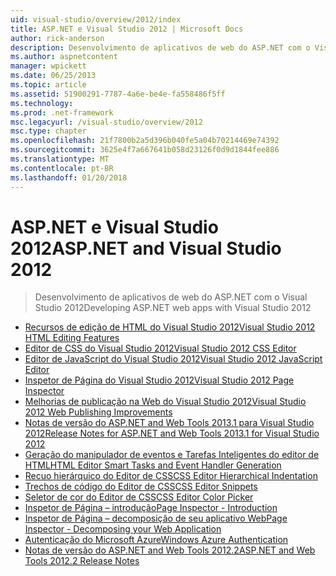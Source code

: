 ```yaml
---
uid: visual-studio/overview/2012/index
title: ASP.NET e Visual Studio 2012 | Microsoft Docs
author: rick-anderson
description: Desenvolvimento de aplicativos de web do ASP.NET com o Visual Studio 2012
ms.author: aspnetcontent
manager: wpickett
ms.date: 06/25/2013
ms.topic: article
ms.assetid: 51900291-7787-4a6e-be4e-fa558486f5ff
ms.technology: 
ms.prod: .net-framework
msc.legacyurl: /visual-studio/overview/2012
msc.type: chapter
ms.openlocfilehash: 21f7800b2a5d396b040fe5a04b70214469e74392
ms.sourcegitcommit: 3625e4f7a667641b058d23126f0d9d1844fee886
ms.translationtype: MT
ms.contentlocale: pt-BR
ms.lasthandoff: 01/20/2018
---
```

<a name="aspnet-and-visual-studio-2012"></a><span data-ttu-id="5e1d1-103">ASP.NET e Visual Studio 2012</span><span class="sxs-lookup"><span data-stu-id="5e1d1-103">ASP.NET and Visual Studio 2012</span></span>
====================
> <span data-ttu-id="5e1d1-104">Desenvolvimento de aplicativos de web do ASP.NET com o Visual Studio 2012</span><span class="sxs-lookup"><span data-stu-id="5e1d1-104">Developing ASP.NET web apps with Visual Studio 2012</span></span>


- [<span data-ttu-id="5e1d1-105">Recursos de edição de HTML do Visual Studio 2012</span><span class="sxs-lookup"><span data-stu-id="5e1d1-105">Visual Studio 2012 HTML Editing Features</span></span>](visual-studio-2012-html-editing-features.md)
- [<span data-ttu-id="5e1d1-106">Editor de CSS do Visual Studio 2012</span><span class="sxs-lookup"><span data-stu-id="5e1d1-106">Visual Studio 2012 CSS Editor</span></span>](visual-studio-2012-css-editor.md)
- [<span data-ttu-id="5e1d1-107">Editor de JavaScript do Visual Studio 2012</span><span class="sxs-lookup"><span data-stu-id="5e1d1-107">Visual Studio 2012 JavaScript Editor</span></span>](visual-studio-2012-javascript-editor.md)
- [<span data-ttu-id="5e1d1-108">Inspetor de Página do Visual Studio 2012</span><span class="sxs-lookup"><span data-stu-id="5e1d1-108">Visual Studio 2012 Page Inspector</span></span>](visual-studio-2012-page-inspector.md)
- [<span data-ttu-id="5e1d1-109">Melhorias de publicação na Web do Visual Studio 2012</span><span class="sxs-lookup"><span data-stu-id="5e1d1-109">Visual Studio 2012 Web Publishing Improvements</span></span>](visual-studio-2012-web-publishing-improvements.md)
- [<span data-ttu-id="5e1d1-110">Notas de versão do ASP.NET and Web Tools 2013.1 para Visual Studio 2012</span><span class="sxs-lookup"><span data-stu-id="5e1d1-110">Release Notes for ASP.NET and Web Tools 2013.1 for Visual Studio 2012</span></span>](aspnet-and-web-tools-20131-for-visual-studio-2012.md)
- [<span data-ttu-id="5e1d1-111">Geração do manipulador de eventos e Tarefas Inteligentes do editor de HTML</span><span class="sxs-lookup"><span data-stu-id="5e1d1-111">HTML Editor Smart Tasks and Event Handler Generation</span></span>](visual-studio-vnext-videos-html-editor-smart-tasks-and-event-handler-generation.md)
- [<span data-ttu-id="5e1d1-112">Recuo hierárquico do Editor de CSS</span><span class="sxs-lookup"><span data-stu-id="5e1d1-112">CSS Editor Hierarchical Indentation</span></span>](visual-studio-vnext-videos-css-editor-hierarchical-indentation.md)
- [<span data-ttu-id="5e1d1-113">Trechos de código do Editor de CSS</span><span class="sxs-lookup"><span data-stu-id="5e1d1-113">CSS Editor Snippets</span></span>](visual-studio-vnext-videos-css-editor-snippets.md)
- [<span data-ttu-id="5e1d1-114">Seletor de cor do Editor de CSS</span><span class="sxs-lookup"><span data-stu-id="5e1d1-114">CSS Editor Color Picker</span></span>](visual-studio-vnext-videos-css-editor-color-picker.md)
- [<span data-ttu-id="5e1d1-115">Inspetor de Página – introdução</span><span class="sxs-lookup"><span data-stu-id="5e1d1-115">Page Inspector - Introduction</span></span>](visual-studio-vnext-videos-page-inspector-introduction.md)
- [<span data-ttu-id="5e1d1-116">Inspetor de Página – decomposição de seu aplicativo Web</span><span class="sxs-lookup"><span data-stu-id="5e1d1-116">Page Inspector - Decomposing your Web Application</span></span>](visual-studio-vnext-videos-page-inspector-decomposing-your-web-application.md)
- [<span data-ttu-id="5e1d1-117">Autenticação do Microsoft Azure</span><span class="sxs-lookup"><span data-stu-id="5e1d1-117">Windows Azure Authentication</span></span>](windows-azure-authentication.md)
- [<span data-ttu-id="5e1d1-118">Notas de versão do ASP.NET and Web Tools 2012.2</span><span class="sxs-lookup"><span data-stu-id="5e1d1-118">ASP.NET and Web Tools 2012.2 Release Notes</span></span>](aspnet-and-web-tools-20122-release-notes-rtw.md)
